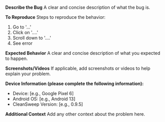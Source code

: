**Describe the Bug**
A clear and concise description of what the bug is.

**To Reproduce**
Steps to reproduce the behavior:
1. Go to '...'
2. Click on '....'
3. Scroll down to '....'
4. See error

**Expected Behavior**
A clear and concise description of what you expected to happen.

**Screenshots/Videos**
If applicable, add screenshots or videos to help explain your problem.

**Device Information (please complete the following information):**
*   Device: [e.g., Google Pixel 6]
*   Android OS: [e.g., Android 13]
*   CleanSweep Version: [e.g., 0.9.5]

**Additional Context**
Add any other context about the problem here.
